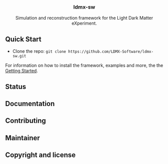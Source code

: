 <h3 align="center">ldmx-sw</h3>

<p align="center">
    Simulation and reconstruction framework for the Light Dark Matter eXperiment.  
</p>

## Quick Start 

- Clone the repo: `git clone https://github.com/LDMX-Software/ldmx-sw.git`

For information on how to install the framework, examples and more, the the [Getting Started](). 

## Status

## Documentation 

## Contributing

## Maintainer 

## Copyright and license
